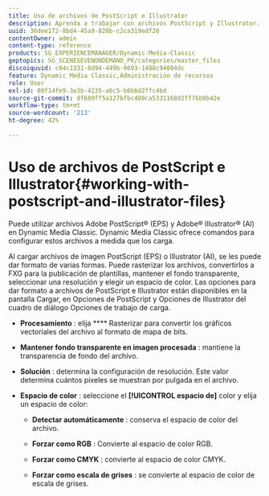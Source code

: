 ```yaml
---
title: Uso de archivos de PostScript e Illustrator
description: Aprenda a trabajar con archivos PostScript y Illustrator.
uuid: 36dee172-8bd4-45a9-820b-c2ca319edf20
contentOwner: admin
content-type: reference
products: SG_EXPERIENCEMANAGER/Dynamic-Media-Classic
geptopics: SG_SCENESEVENONDEMAND_PK/categories/master_files
discoiquuid: c04c1331-8d94-449b-9693-1488c94084dc
feature: Dynamic Media Classic,Administración de recursos
role: User
exl-id: 08f14fe9-3e3b-4235-a6c5-b6b6d2ffc4bd
source-git-commit: df689ff5a127bfbc400ca5331168d1ff7bb0b42e
workflow-type: tm+mt
source-wordcount: '213'
ht-degree: 42%

---
```


# Uso de archivos de PostScript e Illustrator{#working-with-postscript-and-illustrator-files}

Puede utilizar archivos Adobe PostScript® (EPS) y Adobe® Illustrator® (AI) en Dynamic Media Classic. Dynamic Media Classic ofrece comandos para configurar estos archivos a medida que los carga.

Al cargar archivos de imagen PostScript (EPS) o Illustrator (AI), se les puede dar formato de varias formas. Puede rasterizar los archivos, convertirlos a FXG para la publicación de plantillas, mantener el fondo transparente, seleccionar una resolución y elegir un espacio de color. Las opciones para dar formato a archivos de PostScript e Illustrator están disponibles en la pantalla Cargar, en Opciones de PostScript y Opciones de Illustrator del cuadro de diálogo Opciones de trabajo de carga.

* **Procesamiento** : elija  **** Rasterizar para convertir los gráficos vectoriales del archivo al formato de mapa de bits.

* **Mantener fondo transparente en imagen procesada** : mantiene la transparencia de fondo del archivo.

* **Solución** : determina la configuración de resolución. Este valor determina cuántos píxeles se muestran por pulgada en el archivo.

* **Espacio de color** : seleccione el  **[!UICONTROL espacio de]** color y elija un espacio de color:

   * **Detectar automáticamente** : conserva el espacio de color del archivo.

   * **Forzar como RGB** : Convierte al espacio de color RGB.

   * **Forzar como CMYK** : convierte al espacio de color CMYK.

   * **Forzar como escala de grises** : se convierte al espacio de color de escala de grises.
